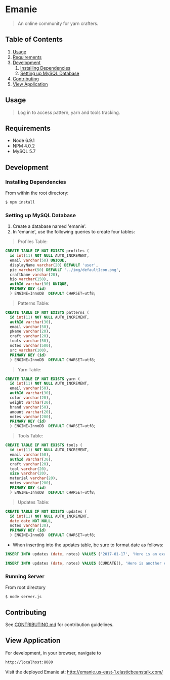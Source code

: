 # Emanie

> An online community for yarn crafters.

## Table of Contents

1. [Usage](#Usage)
1. [Requirements](#requirements)
1. [Development](#development)
    1. [Installing Dependencies](#installing-dependencies)
    1. [Setting up MySQL Database](#setting-up-mysql-database)
1. [Contributing](#contributing)
1. [View Application](#view-application)

## Usage

> Log in to access pattern, yarn and tools tracking.

## Requirements

- Node 6.9.1
- NPM 4.0.2
- MySQL 5.7

## Development

### Installing Dependencies

From within the root directory:

```sh
$ npm install
```

### Setting up MySQL Database

1. Create a database named 'emanie'.
1. In 'emanie', use the following queries to create four tables:

> Profiles Table:
```sql
CREATE TABLE IF NOT EXISTS profiles (
  id int(11) NOT NULL AUTO_INCREMENT,
  email varchar(50) UNIQUE,
  displayName varchar(20) DEFAULT 'user',
  pic varchar(50) DEFAULT '../img/defaultIcon.png',
  craftName varchar(20),
  bio varchar(150),
  authId varchar(30) UNIQUE,
  PRIMARY KEY (id)
  ) ENGINE=InnoDB  DEFAULT CHARSET=utf8;
 ```

> Patterns Table:
```sql
CREATE TABLE IF NOT EXISTS patterns (
  id int(11) NOT NULL AUTO_INCREMENT,
  authId varchar(30),
  email varchar(50),
  pName varchar(20),
  craft varchar(20),
  tools varchar(50),
  notes varchar(500),
  src varchar(100),
  PRIMARY KEY (id)
  ) ENGINE=InnoDB  DEFAULT CHARSET=utf8;
```

> Yarn Table:
```sql
CREATE TABLE IF NOT EXISTS yarn (
  id int(11) NOT NULL AUTO_INCREMENT,
  email varchar(50),
  authId varchar(30),
  color varchar(20),
  weight varchar(20),
  brand varchar(50),
  amount varchar(20),
  notes varchar(200),
  PRIMARY KEY (id)
  ) ENGINE=InnoDB  DEFAULT CHARSET=utf8;
```

> Tools Table:
```sql
CREATE TABLE IF NOT EXISTS tools (
  id int(11) NOT NULL AUTO_INCREMENT,
  email varchar(50),
  authId varchar(30),
  craft varchar(20),
  tool varchar(20),
  size varchar(20),
  material varchar(20),
  notes varchar(200),
  PRIMARY KEY (id)
  ) ENGINE=InnoDB  DEFAULT CHARSET=utf8;
```
> Updates Table:

```sql
CREATE TABLE IF NOT EXISTS updates (
  id int(11) NOT NULL AUTO_INCREMENT,
  date date NOT NULL,
  notes varchar(30),
  PRIMARY KEY (id)
  ) ENGINE=InnoDB  DEFAULT CHARSET=utf8;
```
- When inserting into the updates table, be sure to format date as follows:
```sql
INSERT INTO updates (date, notes) VALUES ('2017-01-17', 'Here is an example where the date can be entered manually (must be a string)');

INSERT INTO updates (date, notes) VALUES (CURDATE(), 'Here is another example that will insert the current date.')
```

### Running Server
From root directory
```
$ node server.js
```

## Contributing

See [CONTRIBUTING.md](CONTRIBUTING.md) for contribution guidelines.

## View Application
For development, in your browser, navigate to
```sh
http://localhost:8080
```
Visit the deployed Emanie at: http://emanie.us-east-1.elasticbeanstalk.com/
